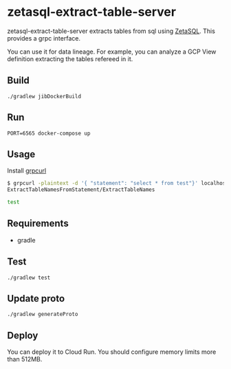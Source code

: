 # zetasql-extract-table-server

zetasql-extract-table-server extracts tables from sql using [ZetaSQL](https://github.com/google/zetasql).
This provides a grpc interface.

You can use it for data lineage.
For example, you can analyze a GCP View definition extracting the tables refereed in it.

## Build

`./gradlew jibDockerBuild`

## Run

`PORT=6565 docker-compose up`

## Usage

Install [grpcurl](https://github.com/fullstorydev/grpcurl)

``` bash
$ grpcurl -plaintext -d '{ "statement": "select * from test"}' localhost:6565 extracttable.
ExtractTableNamesFromStatement/ExtractTableNames

test
```

## Requirements

- gradle

## Test

`./gradlew test`

## Update proto

`./gradlew generateProto`

## Deploy

You can deploy it to Cloud Run.
You should configure memory limits more than 512MB.
